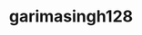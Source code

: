---
title: garimasingh128
github: https://github.com/garimasingh128
mode: dark
transition: 3s
archetype:
  - Little Bit of Everything
---
